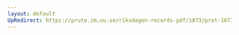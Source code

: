 ```yaml
---
layout: default
UpRedirect: https://pruto.im.uu.se/riksdagen-records-pdf/1873/prot-1873--ak--129/prot-1873--ak--129_002.pdf
---
```

